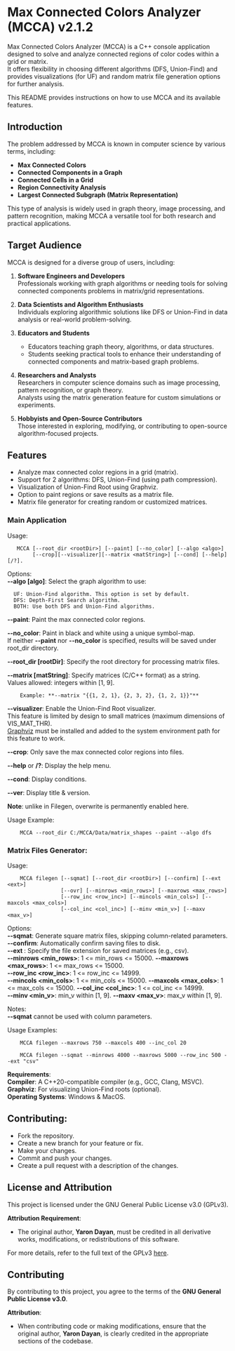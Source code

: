 # Max Connected Colors Analyzer (MCCA) v2.1.2

Max Connected Colors Analyzer (MCCA) is a C++ console application designed to solve and analyze connected regions of color codes within a grid or matrix.  
It offers flexibility in choosing different algorithms (DFS, Union-Find) and provides visualizations (for UF) and random matrix file generation options for further analysis.  

This README provides instructions on how to use MCCA and its available features.  


## Introduction

The problem addressed by MCCA is known in computer science by various terms, including:

- **Max Connected Colors**
- **Connected Components in a Graph**
- **Connected Cells in a Grid**
- **Region Connectivity Analysis**
- **Largest Connected Subgraph (Matrix Representation)**

This type of analysis is widely used in graph theory, image processing, and pattern recognition, making MCCA a versatile tool for both research and practical applications.


## Target Audience

MCCA is designed for a diverse group of users, including:

1. **Software Engineers and Developers**  
   Professionals working with graph algorithms or needing tools for solving connected components problems in matrix/grid representations.

2. **Data Scientists and Algorithm Enthusiasts**  
   Individuals exploring algorithmic solutions like DFS or Union-Find in data analysis or real-world problem-solving.

3. **Educators and Students**  
   - Educators teaching graph theory, algorithms, or data structures.
   - Students seeking practical tools to enhance their understanding of connected components and matrix-based graph problems.

4. **Researchers and Analysts**  
   Researchers in computer science domains such as image processing, pattern recognition, or graph theory.  
   Analysts using the matrix generation feature for custom simulations or experiments.

5. **Hobbyists and Open-Source Contributors**  
   Those interested in exploring, modifying, or contributing to open-source algorithm-focused projects.


## Features

- Analyze max connected color regions in a grid (matrix).
- Support for 2 algorithms: DFS, Union-Find (using path compression).
- Visualization of Union-Find Root using Graphviz.
- Option to paint regions or save results as a matrix file.
- Matrix file generator for creating random or customized matrices.


### Main Application

Usage: 

       MCCA [--root_dir <rootDir>] [--paint] [--no_color] [--algo <algo>]
            [--crop][--visualizer][--matrix <matString>] [--cond] [--help] [/?].

Options:  
**--algo [algo]**: Select the graph algorithm to use:

      UF: Union-Find algorithm. This option is set by default.
      DFS: Depth-First Search algorithm.
      BOTH: Use both DFS and Union-Find algorithms.

**--paint**: Paint the max connected color regions.

**--no_color**: Paint in black and white using a unique symbol-map.  
If neither **--paint** nor **--no_color** is specified, results will be saved under  root_dir directory.  

**--root_dir [rootDir]**: Specify the root directory for processing matrix files.

**--matrix [matString]**: Specify matrices (C/C++ format) as a string.  
Values allowed: integers within [1, 9]. 
        
        Example: **--matrix "{{1, 2, 1}, {2, 3, 2}, {1, 2, 1}}"**  
         
**--visualizer**: Enable the Union-Find Root visualizer.  
This feature is limited by design to small matrices (maximum dimensions of VIS_MAT_THR).  
[Graphviz](https://graphviz.org/download/) must be installed and added to the system environment path for this feature to work.

**--crop**: Only save the max connected color regions into files.

**--help** or __/?__: Display the help menu.

**--cond**: Display conditions.

**--ver**: Display title & version. 

**Note**: unlike in Filegen, overwrite is permanently enabled here.

Usage Example:  

        MCCA --root_dir C:/MCCA/Data/matrix_shapes --paint --algo dfs

### Matrix Files Generator:  
Usage:   
    
        MCCA filegen [--sqmat] [--root_dir <rootDir>] [--confirm] [--ext <ext>]
                     [--ovr] [--minrows <min_rows>] [--maxrows <max_rows>]
                     [--row_inc <row_inc>] [--mincols <min_cols>] [--maxcols <max_cols>]
                     [--col_inc <col_inc>] [--minv <min_v>] [--maxv <max_v>]


Options:   
**--sqmat**: Generate square matrix files, skipping column-related parameters.  
**--confirm**: Automatically confirm saving files to disk.  
**--ext <ext>**: Specify the file extension for saved matrices (e.g., csv).  
**--minrows <min_rows>**: 1 <= min_rows <= 15000. 
**--maxrows <max_rows>**: 1 <= max_rows <= 15000.  
**--row_inc <row_inc>**:  1 <= row_inc  <= 14999.  
**--mincols <min_cols>**: 1 <= min_cols <= 15000.
**--maxcols <max_cols>**: 1 <= max_cols <= 15000. 
**--col_inc <col_inc>**:  1 <= col_inc  <= 14999.  
**--minv <min_v>**: min_v within [1, 9]. 
**--maxv <max_v>**: max_v within [1, 9]. 

Notes:  
**--sqmat** cannot be used with column parameters.

Usage Examples:   

        MCCA filegen --maxrows 750 --maxcols 400 --inc_col 20  
    
        MCCA filegen --sqmat --minrows 4000 --maxrows 5000 --row_inc 500 --ext "csv"


**Requirements**:  
**Compiler**: A C++20-compatible compiler (e.g., GCC, Clang, MSVC).  
**Graphviz**: For visualizing Union-Find roots (optional).  
**Operating Systems**: Windows & MacOS.  

## Contributing: 
- Fork the repository.
- Create a new branch for your feature or fix.
- Make your changes.
- Commit and push your changes.
- Create a pull request with a description of the changes.

## License and Attribution

This project is licensed under the GNU General Public License v3.0 (GPLv3).

**Attribution Requirement**: 
* The original author, **Yaron Dayan**, must be credited in all derivative works, modifications, or redistributions of this software.

For more details, refer to the full text of the GPLv3 [here](https://www.gnu.org/licenses/gpl-3.0.html).

## Contributing

By contributing to this project, you agree to the terms of the **GNU General Public License v3.0**.

**Attribution**: 
* When contributing code or making modifications, ensure that the original author, **Yaron Dayan**, is clearly credited in the appropriate sections of the codebase.
